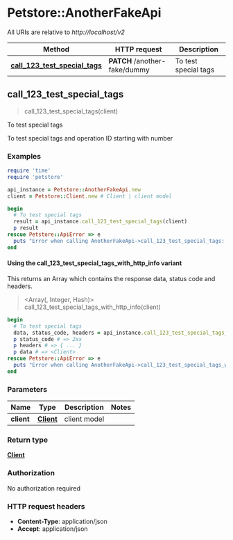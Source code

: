 # Petstore::AnotherFakeApi

All URIs are relative to *http://localhost/v2*

| Method | HTTP request | Description |
| ------ | ------------ | ----------- |
| [**call_123_test_special_tags**](AnotherFakeApi.md#call_123_test_special_tags) | **PATCH** /another-fake/dummy | To test special tags |


## call_123_test_special_tags

> <Client> call_123_test_special_tags(client)

To test special tags

To test special tags and operation ID starting with number

### Examples

```ruby
require 'time'
require 'petstore'

api_instance = Petstore::AnotherFakeApi.new
client = Petstore::Client.new # Client | client model

begin
  # To test special tags
  result = api_instance.call_123_test_special_tags(client)
  p result
rescue Petstore::ApiError => e
  puts "Error when calling AnotherFakeApi->call_123_test_special_tags: #{e}"
end
```

#### Using the call_123_test_special_tags_with_http_info variant

This returns an Array which contains the response data, status code and headers.

> <Array(<Client>, Integer, Hash)> call_123_test_special_tags_with_http_info(client)

```ruby
begin
  # To test special tags
  data, status_code, headers = api_instance.call_123_test_special_tags_with_http_info(client)
  p status_code # => 2xx
  p headers # => { ... }
  p data # => <Client>
rescue Petstore::ApiError => e
  puts "Error when calling AnotherFakeApi->call_123_test_special_tags_with_http_info: #{e}"
end
```

### Parameters

| Name | Type | Description | Notes |
| ---- | ---- | ----------- | ----- |
| **client** | [**Client**](Client.md) | client model |  |

### Return type

[**Client**](Client.md)

### Authorization

No authorization required

### HTTP request headers

- **Content-Type**: application/json
- **Accept**: application/json


